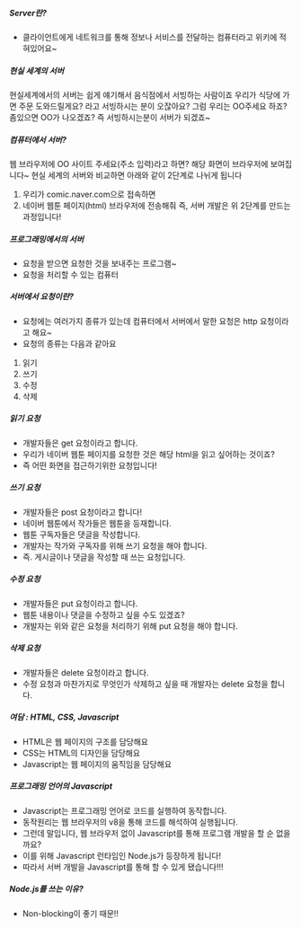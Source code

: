 ##### Server란?
 - 클라이언트에게 네트워크를 통해 정보나 서비스를 전달하는 컴퓨터라고 위키에 적혀있어요~

##### 현실 세계의 서버
현실세계에서의 서버는 쉽게 얘기해서 음식점에서 서빙하는 사람이죠
우리가 식당에 가면 주문 도와드릴게요? 라고 서빙하시는 분이 오잖아요?
그럼 우리는 OO주세요 하죠? 좀있으면 OO가 나오겠죠?
즉 서빙하시는분이 서버가 되겠죠~

##### 컴퓨터에서 서버?
웹 브라우저에 OO 사이트 주세요(주소 입력)라고 하면?
해당 화면이 브라우저에 보여집니다~
현실 세계의 서버와 비교하면 아래와 같이 2단계로 나뉘게 됩니다
1. 우리가 comic.naver.com으로 접속하면  
2. 네이버 웹툰 페이지(html) 브라우저에 전송해줘
즉, 서버 개발은 위 2단계를 만드는 과정입니다!

##### 프로그래밍에서의 서버
- 요청을 받으면 요청한 것을 보내주는 프로그램~
- 요청을 처리할 수 있는 컴퓨터

##### 서버에서 요청이란?
- 요청에는 여러가지 종류가 있는데 컴퓨터에서 서버에서 말한 요청은 http 요청이라고 해요~
- 요청의 종류는 다음과 같아요
 1. 읽기
 2. 쓰기
 3. 수정
 4. 삭제

##### 읽기 요청
- 개발자들은 get 요청이라고 합니다.
- 우리가 네이버 웹툰 페이지를 요청한 것은 해당 html을 읽고 싶어하는 것이죠?
- 즉 어떤 화면을 접근하기위한 요청입니다!

##### 쓰기 요청
- 개발자들은 post 요청이라고 합니다!
- 네이버 웹툰에서 작가들은 웹툰을 등재합니다.
- 웹툰 구독자들은 댓글을 작성합니다.
- 개발자는 작가와 구독자를 위해 쓰기 요청을 해야 합니다.
- 즉. 게시글이나 댓글을 작성할 때 쓰는 요청입니다.

##### 수정 요청
- 개발자들은 put 요청이라고 합니다.
- 웹툰 내용이나 댓글을 수정하고 싶을 수도 있겠죠?
- 개발자는 위와 같은 요청을 처리하기 위해 put 요청을 해야 합니다.

##### 삭제 요청
- 개발자들은 delete 요청이라고 합니다.
- 수정 요청과 마찬가지로 무엇인가 삭제하고 싶을 때 개발자는 delete 요청을 합니다.

##### 여담 : HTML, CSS, Javascript
- HTML은 웹 페이지의 구조를 담당해요
- CSS는 HTML의 디자인을 담당해요
- Javascript는 웹 페이지의 움직임을 담당해요

##### 프로그래밍 언어의 Javascript
- Javascript는 프로그래밍 언어로 코드를 실행하여 동작합니다.
- 동작원리는 웹 브라우저의 v8을 통해 코드를 해석하여 실행됩니다.
- 그런데 말입니다, 웹 브라우저 없이 Javascript를 통해 프로그램 개발을 할 순 없을까요?
- 이를 위해 Javascript 런타임인 Node.js가 등장하게 됩니다!
- 따라서 서버 개발을 Javascript를 통해 할 수 있게 됐습니다!!!

##### Node.js를 쓰는 이유?
- Non-blocking이 좋기 때문!!